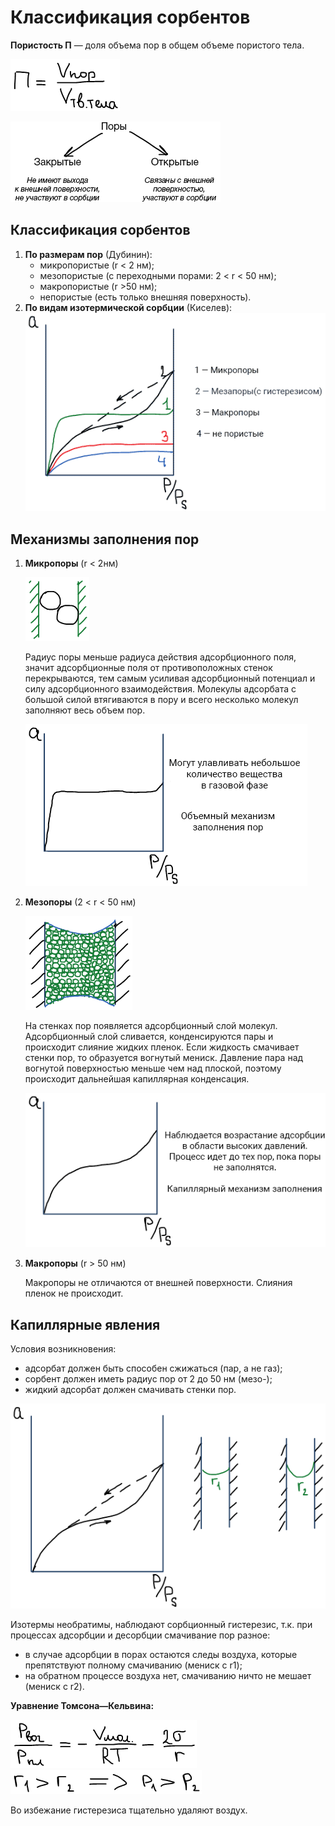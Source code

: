 # Классификация сорбентов

**Пористость П** — доля объема пор в общем объеме пористого тела.

![](images/klassifikatsiya-sorbentov/sorbentov_clip_image001.png)

![](images/klassifikatsiya-sorbentov/sorbentov_clip_image001_0000.png)

## Классификация сорбентов

1. **По размерам пор** (Дубинин):
    * микропористые (r < 2 нм);
    * мезопористые (с переходными порами: 2 < r < 50 нм);
    * макропористые (r >50 нм);
    * непористые (есть только внешняя поверхность).
2. **По видам изотермической сорбции** (Киселев): ![](images/klassifikatsiya-sorbentov/sorbentov_clip_image001_0001.png)

## Механизмы заполнения пор

1. **Микропоры** (r < 2нм)

    ![](images/klassifikatsiya-sorbentov/sorbentov_clip_image001_0002.png)

    Радиус поры меньше радиуса действия адсорбционного поля, значит адсорбционные поля от противоположных стенок перекрываются, тем самым усиливая адсорбционный потенциал и силу адсорбционного взаимодействия. Молекулы адсорбата с большой силой втягиваются в пору и всего несколько молекул заполняют весь объем пор.

    ![](images/klassifikatsiya-sorbentov/sorbentov_clip_image001_0003.png)

2. **Мезопоры** (2 < r < 50 нм)

    ![](images/klassifikatsiya-sorbentov/sorbentov_clip_image001_0004.png)

    На стенках пор появляется адсорбционный слой молекул. Адсорбционный слой сливается, конденсируются пары и происходит слияние жидких пленок. Если жидкость смачивает стенки пор, то образуется вогнутый мениск. Давление пара над вогнутой поверхностью меньше чем над плоской, поэтому происходит дальнейшая капиллярная конденсация.

    ![](images/klassifikatsiya-sorbentov/sorbentov_clip_image001_0005.png)

3. **Макропоры** (r > 50 нм)

    Макропоры не отличаются от внешней поверхности. Слияния пленок не происходит.


## Капиллярные явления

Условия возникновения:

* адсорбат должен быть способен сжижаться (пар, а не газ);
* сорбент должен иметь радиус пор от 2 до 50 нм (мезо-);
* жидкий адсорбат должен смачивать стенки пор.

![](images/klassifikatsiya-sorbentov/sorbentov_clip_image001_0006.png)

Изотермы необратимы, наблюдают сорбционный гистерезис, т.к. при процессах адсорбции и десорбции смачивание пор разное:

* в случае адсорбции в порах остаются следы воздуха, которые препятствуют полному смачиванию (мениск с r1);
* на обратном процессе воздуха нет, смачиванию ничто не мешает (мениск с r2).

**Уравнение Томсона—Кельвина:**

![](images/klassifikatsiya-sorbentov/sorbentov_clip_image001_0008.png) ![](images/klassifikatsiya-sorbentov/sorbentov_clip_image001_0007.png)

Во избежание гистерезиса тщательно удаляют воздух.

